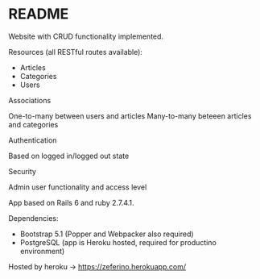 # README

<p>Website with CRUD functionality implemented.</p>

Resources (all RESTful routes available): 

<ul>
  <li>Articles</li>
  <li>Categories</li>
  <li>Users</li>
</ul>

Associations

One-to-many between users and articles
Many-to-many beteeen articles and categories

Authentication

Based on logged in/logged out state

Security

Admin user functionality and access level

App based on Rails 6 and ruby 2.7.4.1.

Dependencies:

<ul>
  <li>Bootstrap 5.1 (Popper and Webpacker also required)</li>
  <li>PostgreSQL (app is Heroku hosted, required for productino environment)</li>
</ul>

Hosted by heroku -> https://zeferino.herokuapp.com/

